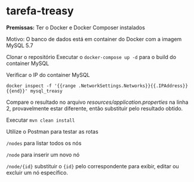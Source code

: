 # tarefa-treasy

**Premissas:** Ter o Docker e Docker Composer instalados

Motivo: O banco de dados está em container do Docker com a imagem MySQL 5.7

Clonar o repositório
Executar o `docker-compose up -d` para o build do container MySQL

Verificar o IP do container MySQL

`docker inspect -f '{{range .NetworkSettings.Networks}}{{.IPAddress}}{{end}}' mysql_treasy`

Compare o resultado no arquivo _resources/application.properties_ na linha 2, provavelmente estar diferente, então substituir pelo resultado obtido.

Executar `mvn clean install`

Utilize o Postman para testar as rotas

`/nodes` para listar todos os nós

`/node` para inserir um novo nó

`/node/{id}` substituir o `{id}` pelo correspondente para exibir, editar ou excluir um nó específico.

